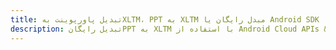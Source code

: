 ---title: تبدیل پاورپوینت بهXLTM، PPT به XLTM مبدل رایگان یا Android SDKdescription: تبدیل رایگانPPT به XLTM با استفاده از Android Cloud APIs & SDK. همچنین اسناد Microsoft PowerPoint را در Cloud ایجاد، ویرایش و رندر کنید.---